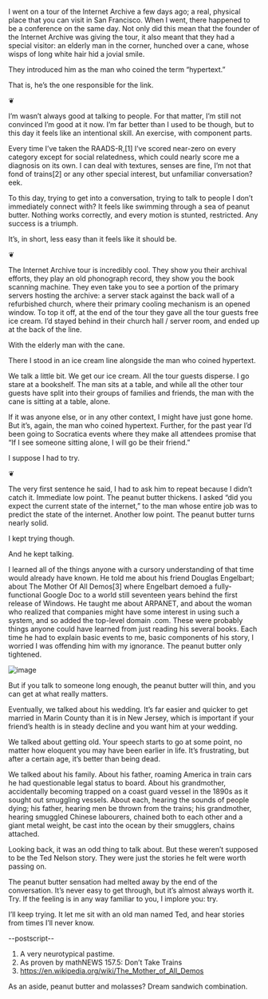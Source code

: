 I went on a tour of the Internet Archive a few days ago; a real, physical place that you can visit in San Francisco. When I went, there happened to be a conference on the same day. Not only did this mean that the founder of the Internet Archive was giving the tour, it also meant that they had a special visitor: an elderly man in the corner, hunched over a cane, whose wisps of long white hair hid a jovial smile.

They introduced him as the man who coined the term “hypertext.” 

That is, he’s the one responsible for the link. 

❦

I’m wasn’t always good at talking to people. For that matter, I’m still not convinced I’m good at it now. I’m far better than I used to be though, but to this day it feels like an intentional skill. An exercise, with component parts.

Every time I’ve taken the RAADS-R,[1] I’ve scored near-zero on every category except for social relatedness, which could nearly score me a diagnosis on its own. I can deal with textures, senses are fine, I’m not that fond of trains[2] or any other special interest, but unfamiliar conversation? eek.

To this day, trying to get into a conversation, trying to talk to people I don’t immediately connect with? It feels like swimming through a sea of peanut butter. Nothing works correctly, and every motion is stunted, restricted. Any success is a triumph.

It’s, in short, less easy than it feels like it should be.

❦

The Internet Archive tour is incredibly cool. They show you their archival efforts, they play an old phonograph record, they show you the book scanning machine. They even take you to see a portion of the primary servers hosting the archive: a server stack against the back wall of a refurbished church, where their primary cooling mechanism is an opened window. To top it off, at the end of the tour they gave all the tour guests free ice cream. I’d stayed behind in their church hall / server room, and ended up at the back of the line.

With the elderly man with the cane.

There I stood in an ice cream line alongside the man who coined hypertext.

We talk a little bit. We get our ice cream. All the tour guests disperse. I go stare at a bookshelf. The man sits at a table, and while all the other tour guests have split into their groups of families and friends, the man with the cane is sitting at a table, alone.

If it was anyone else, or in any other context, I might have just gone home. But it’s, again, the man who coined hypertext. Further, for the past year I’d been going to Socratica events where they make all attendees promise that “If I see someone sitting alone, I will go be their friend.”

I suppose I had to try.

❦

The very first sentence he said, I had to ask him to repeat because I didn’t catch it. Immediate low point. The peanut butter thickens. I asked “did you expect the current state of the internet,” to the man whose entire job was to predict the state of the internet. Another low point. The peanut butter turns nearly solid.

I kept trying though.

And he kept talking.

I learned all of the things anyone with a cursory understanding of that time would already have known. He told me about his friend Douglas Engelbart; about The Mother Of All Demos[3] where Engelbart demoed a fully-functional Google Doc to a world still seventeen years behind the first release of Windows. He taught me about ARPANET, and about the woman who realized that companies might have some interest in using such a system, and so added the top-level domain .com. These were probably things anyone could have learned from just reading his several books. Each time he had to explain basic events to me, basic components of his story, I worried I was offending him with my ignorance. The peanut butter only tightened.

![image](/works/writing/mathnews/computer-lib.png)

But if you talk to someone long enough, the peanut butter will thin, and you can get at what really matters.

Eventually, we talked about his wedding. It’s far easier and quicker to get married in Marin County than it is in New Jersey, which is important if your friend’s health is in steady decline and you want him at your wedding.

We talked about getting old. Your speech starts to go at some point, no matter how eloquent you may have been earlier in life. It’s frustrating, but after a certain age, it’s better than being dead.

We talked about his family. About his father, roaming America in train cars he had questionable legal status to board. About his grandmother, accidentally becoming trapped on a coast guard vessel in the 1890s as it sought out smuggling vessels. About each, hearing the sounds of people dying; his father, hearing men be thrown from the trains; his grandmother, hearing smuggled Chinese labourers, chained both to each other and a giant metal weight, be cast into the ocean by their smugglers, chains attached.

Looking back, it was an odd thing to talk about. But these weren’t supposed to be the Ted Nelson story. They were just the stories he felt were worth passing on.

The peanut butter sensation had melted away by the end of the conversation. It’s never easy to get through, but it’s almost always worth it. Try. If the feeling is in any way familiar to you, I implore you: try.

I’ll keep trying. It let me sit with an old man named Ted, and hear stories from times I’ll never know.

--postscript--

1. A very neurotypical pastime.
2. As proven by mathNEWS 157.5: Don’t Take Trains
3. https://en.wikipedia.org/wiki/The_Mother_of_All_Demos

  As an aside, peanut butter and molasses? Dream sandwich combination.
